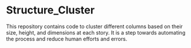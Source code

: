 # Structure_Cluster
This repository contains code to cluster different columns based on their size, height, and dimensions at each story. It is a step towards automating the process and reduce human efforts and errors.
